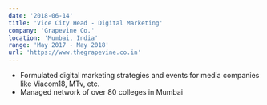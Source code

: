 ```yaml
---
date: '2018-06-14'
title: 'Vice City Head - Digital Marketing'
company: 'Grapevine Co.'
location: 'Mumbai, India'
range: 'May 2017 - May 2018'
url: 'https://www.thegrapevine.co.in'
---
```


- Formulated digital marketing strategies and events for media companies like Viacom18, MTv, etc.
- Managed network of over 80 colleges in Mumbai
